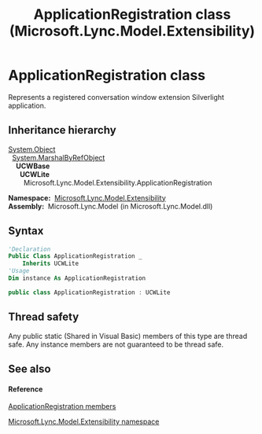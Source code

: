﻿---
title: ApplicationRegistration class (Microsoft.Lync.Model.Extensibility)
TOCTitle: ApplicationRegistration class
ms:assetid: T:Microsoft.Lync.Model.Extensibility.ApplicationRegistration_DI_3_UC_OCS14MrefLyncWPF
ms:mtpsurl: https://msdn.microsoft.com/en-us/library/microsoft.lync.model.extensibility.applicationregistration_di_3_uc_ocs14mreflyncwpf(v=office.15)
ms:contentKeyID: 48601523
ms.date: 07/28/2014
mtps_version: v=office.15
f1_keywords:
- Microsoft.Lync.Model.Extensibility.ApplicationRegistration
dev_langs:
- CSharp
- JScript
- VB
- other
---

# ApplicationRegistration class

Represents a registered conversation window extension Silverlight application.

## Inheritance hierarchy

[System.Object](http://msdn2.microsoft.com/en-us/library/e5kfa45b)  
  [System.MarshalByRefObject](http://msdn2.microsoft.com/en-us/library/w4302s1f)  
    **UCWBase**  
      **UCWLite**  
        Microsoft.Lync.Model.Extensibility.ApplicationRegistration  

**Namespace:**  [Microsoft.Lync.Model.Extensibility](microsoft-lync-model-extensibility-namespace_2.md)  
**Assembly:**  Microsoft.Lync.Model (in Microsoft.Lync.Model.dll)

## Syntax

``` vb
'Declaration
Public Class ApplicationRegistration _
    Inherits UCWLite
'Usage
Dim instance As ApplicationRegistration
```

``` csharp
public class ApplicationRegistration : UCWLite
```

## Thread safety

Any public static (Shared in Visual Basic) members of this type are thread safe. Any instance members are not guaranteed to be thread safe.

## See also

#### Reference

[ApplicationRegistration members](applicationregistration-members-microsoft-lync-model-extensibility_2.md)

[Microsoft.Lync.Model.Extensibility namespace](microsoft-lync-model-extensibility-namespace_2.md)

